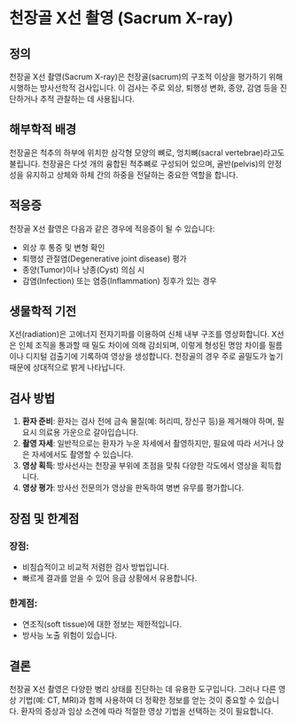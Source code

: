 

# 천장골 X선 촬영 (Sacrum X-ray)

## 정의
천장골 X선 촬영(Sacrum X-ray)은 천장골(sacrum)의 구조적 이상을 평가하기 위해 시행하는 방사선학적 검사입니다. 이 검사는 주로 외상, 퇴행성 변화, 종양, 감염 등을 진단하거나 추적 관찰하는 데 사용됩니다.

## 해부학적 배경
천장골은 척추의 하부에 위치한 삼각형 모양의 뼈로, 엉치뼈(sacral vertebrae)라고도 불립니다. 천장골은 다섯 개의 융합된 척추뼈로 구성되어 있으며, 골반(pelvis)의 안정성을 유지하고 상체와 하체 간의 하중을 전달하는 중요한 역할을 합니다.

## 적응증
천장골 X선 촬영은 다음과 같은 경우에 적응증이 될 수 있습니다:
- 외상 후 통증 및 변형 확인
- 퇴행성 관절염(Degenerative joint disease) 평가
- 종양(Tumor)이나 낭종(Cyst) 의심 시
- 감염(Infection) 또는 염증(Inflammation) 징후가 있는 경우

## 생물학적 기전
X선(radiation)은 고에너지 전자기파를 이용하여 신체 내부 구조를 영상화합니다. X선은 인체 조직을 통과할 때 밀도 차이에 의해 감쇠되며, 이렇게 형성된 명암 차이를 필름이나 디지털 검출기에 기록하여 영상을 생성합니다. 천장골의 경우 주로 골밀도가 높기 때문에 상대적으로 밝게 나타납니다.

## 검사 방법
1. **환자 준비**: 환자는 검사 전에 금속 물질(예: 허리띠, 장신구 등)을 제거해야 하며, 필요시 의료용 가운으로 갈아입습니다.
2. **촬영 자세**: 일반적으로는 환자가 누운 자세에서 촬영하지만, 필요에 따라 서거나 앉은 자세에서도 촬영할 수 있습니다.
3. **영상 획득**: 방사선사는 천장골 부위에 초점을 맞춰 다양한 각도에서 영상을 획득합니다.
4. **영상 평가**: 방사선 전문의가 영상을 판독하여 병변 유무를 평가합니다.

## 장점 및 한계점
### 장점:
- 비침습적이고 비교적 저렴한 검사 방법입니다.
- 빠르게 결과를 얻을 수 있어 응급 상황에서 유용합니다.

### 한계점:
- 연조직(soft tissue)에 대한 정보는 제한적입니다.
- 방사능 노출 위험이 있습니다.

## 결론
천장골 X선 촬영은 다양한 병리 상태를 진단하는 데 유용한 도구입니다. 그러나 다른 영상 기법(예: CT, MRI)과 함께 사용하여 더 정확한 정보를 얻는 것이 중요할 수 있습니다. 환자의 증상과 임상 소견에 따라 적절한 영상 기법을 선택하는 것이 필요합니다.